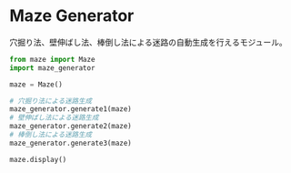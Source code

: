 # Maze Generator

穴掘り法、壁伸ばし法、棒倒し法による迷路の自動生成を行えるモジュール。

```python
from maze import Maze
import maze_generator

maze = Maze()

# 穴掘り法による迷路生成
maze_generator.generate1(maze)
# 壁伸ばし法による迷路生成
maze_generator.generate2(maze)
# 棒倒し法による迷路生成
maze_generator.generate3(maze)

maze.display()
```
